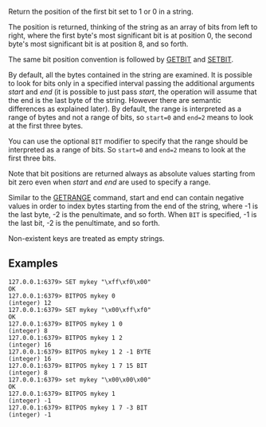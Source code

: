 Return the position of the first bit set to 1 or 0 in a string.

The position is returned, thinking of the string as an array of bits from left to
right, where the first byte's most significant bit is at position 0, the second
byte's most significant bit is at position 8, and so forth.

The same bit position convention is followed by [GETBIT](getbit.md) and [SETBIT](setbit.md).

By default, all the bytes contained in the string are examined.
It is possible to look for bits only in a specified interval passing the additional arguments _start_ and _end_ (it is possible to just pass _start_, the operation will assume that the end is the last byte of the string. However there are semantic differences as explained later).
By default, the range is interpreted as a range of bytes and not a range of bits, so `start=0` and `end=2` means to look at the first three bytes.

You can use the optional `BIT` modifier to specify that the range should be interpreted as a range of bits.
So `start=0` and `end=2` means to look at the first three bits.

Note that bit positions are returned always as absolute values starting from bit zero even when _start_ and _end_ are used to specify a range.

Similar to the [GETRANGE](getrange.md) command, start and end can contain negative values in
order to index bytes starting from the end of the string, where -1 is the last
byte, -2 is the penultimate, and so forth. When `BIT` is specified, -1 is the last
bit, -2 is the penultimate, and so forth.

Non-existent keys are treated as empty strings.

## Examples

```
127.0.0.1:6379> SET mykey "\xff\xf0\x00"
OK
127.0.0.1:6379> BITPOS mykey 0
(integer) 12
127.0.0.1:6379> SET mykey "\x00\xff\xf0"
OK
127.0.0.1:6379> BITPOS mykey 1 0
(integer) 8
127.0.0.1:6379> BITPOS mykey 1 2
(integer) 16
127.0.0.1:6379> BITPOS mykey 1 2 -1 BYTE
(integer) 16
127.0.0.1:6379> BITPOS mykey 1 7 15 BIT
(integer) 8
127.0.0.1:6379> set mykey "\x00\x00\x00"
OK
127.0.0.1:6379> BITPOS mykey 1
(integer) -1
127.0.0.1:6379> BITPOS mykey 1 7 -3 BIT
(integer) -1
```
